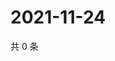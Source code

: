 # 2021-11-24

共 0 条

<!-- BEGIN WEIBO -->
<!-- 最后更新时间 Wed Nov 24 2021 03:00:29 GMT+0800 (China Standard Time) -->

<!-- END WEIBO -->
